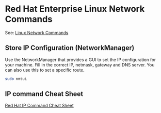 # Red Hat Enterprise Linux Network Commands
See: [Linux Network Commands](<../Linux Network Commands.md>)

## Store IP Configuration (NetworkManager)
Use the NetworkManager that provides a GUI to set the IP configuration for your machine. Fill in the correct IP, netmask, gateway and DNS server. You can also use this to set a specific route.
```bash
sudo nmtui
```

## IP command Cheat Sheet
[Red Hat IP Command Cheat Sheet](rh_ip_command_cheatsheet.pdf)